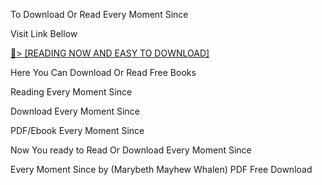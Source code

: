 To Download Or Read Every Moment Since

Visit Link Bellow

<a href="https://uk.ebookarea.xyz/?book=210191334-every-moment-since">📖&gt; [READING NOW AND EASY TO DOWNLOAD]</a>

Here You Can Download Or Read Free Books

Reading Every Moment Since

Download Every Moment Since

PDF/Ebook Every Moment Since

Now You ready to Read Or Download Every Moment Since

Every Moment Since by (Marybeth Mayhew Whalen) PDF Free Download
